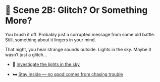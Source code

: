 
# 🤖 Scene 2B: Glitch? Or Something More?

You brush it off. Probably just a corrupted message from some old battle. Still, something about it lingers in your mind.

That night, you hear strange sounds outside. Lights in the sky. Maybe it wasn’t just a glitch…

- 🌠 [Investigate the lights in the sky](../space-battles/scene3D.md)

- 🛏️ [Stay inside — no good comes from chasing trouble](../space-battles/scene3E.md)
